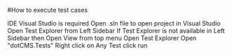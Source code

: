 ﻿#How to execute test cases

IDE Visual Studio is required
Open .sln file to open project in Visual Studio
Open Test Explorer from Left Sidebar
If Test Explorer is not available in Left Sidebar then
	Open View from top menu
	Open Test Explorer
Open "dotCMS.Tests"
Right click on Any Test
click run
